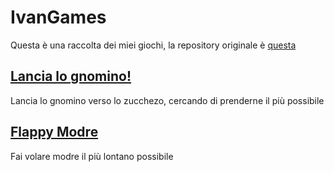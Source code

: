 # IvanGames
Questa è una raccolta dei miei giochi, la repository originale è [questa](https://github.com/Imperatore1003/IvanGames/)

## [Lancia lo gnomino!](https://games.ivanbeltrame.com/lanciagnomino/)
Lancia lo gnomino verso lo zucchezo, cercando di prenderne il più possibile

## [Flappy Modre](https://games.ivanbeltrame.com/flappymodre/)
Fai volare modre il più lontano possibile
